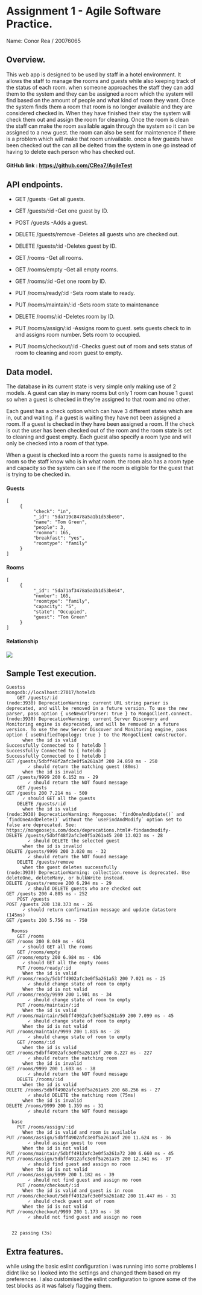 # Assignment 1 - Agile Software Practice.

Name: Conor Rea / 20076065

## Overview.
This web app is designed to be used by staff in a hotel environment. It allows the staff to manage the rooms and guests while also keeping track of the status of each room. when someone approaches the staff they can add them to the system and they can be assigned a room which the system will find based on the amount of people and what kind of room they want. Once the system finds them a room that room is no longer available and they are considered checked in. When they have finished their stay the system will check them out and assign the room for cleaning. Once the room is clean the staff can make the room available again through the system so it can be assigned to a new guest. the room can also be sent for maintenence if there is a problem which will make that room univailable. once a few guests have been checked out the can all be delted from the system in one go instead of having to delete each person who has checked out.

#### GitHub link : https://github.com/CRea7/AgileTest
## API endpoints.

 + GET /guests              -Get all guests.
 + GET /guests/:id          -Get one guest by ID.
 + POST /guests             -Adds a guest.
 + DELETE /guests/remove    -Deletes all guests who are checked out.
 + DELETE /guests/:id       -Deletes guest by ID.
 
 + GET /rooms               -Get all rooms.
 + GET /rooms/empty         -Get all empty rooms.
 + GET /rooms/:id           -Get one room by ID.
 + PUT /rooms/ready/:id     -Sets room state to ready.
 + PUT /rooms/maintain/:id  -Sets room state to maintenance
 + DELETE /rooms/:id        -Deletes room by ID.
 
 + PUT /rooms/assign/:id    -Assigns room to guest. sets guests check to in and assigns room number. Sets room to occupied.
 + PUT /rooms/checkout/:id  -Checks guest out of room and sets status of room to cleaning and room guest to empty.

## Data model.

The database in its current state is very simple only making use of 2 models. A guest can stay in many rooms but only 1 room can house 1 guest so when a guest is checked in they're assigned to that room and no other.

Each guest has a check option which can have 3 different states which are in, out and waiting. if a guest is waiting they have not been assigned a room. If a guest is checked in they have been assigned a room. If the check is out the user has been checked out of the room and the room state is set to cleaning and guest empty.
Each guest also specify a room type and will only be checked into a room of that type.

When a guest is checked into a room the guests name is assigned to the room so the staff know who is in what room. the room also has a room type and capacity so the system can see if the room is eligible for the guest that is trying to be checked in.
#### Guests
~~~
[
     {
          "check": "in",
          "_id": "5da719c8478a5a1b1d53be60",
          "name": "Tom Green",
          "people": 3,
          "roomno": 165,
          "breakfast": "yes",
          "roomtype": "family"
     }
]
~~~
#### Rooms
~~~
[
     {
          "_id": "5da71af3478a5a1b1d53be64",
          "number": 165,
          "roomtype": "family",
          "capacity": "5",
          "state": "Occupied",
          "guest": "Tom Green"
     }
]
~~~
#### Relationship
![][datamodel]

## Sample Test execution.
~~~
Guestss
mongodb://localhost:27017/hoteldb
    GET /guests/:id
(node:3930) DeprecationWarning: current URL string parser is deprecated, and will be removed in a future version. To use the new parser, pass option { useNewUrlParser: true } to MongoClient.connect.
(node:3930) DeprecationWarning: current Server Discovery and Monitoring engine is deprecated, and will be removed in a future version. To use the new Server Discover and Monitoring engine, pass option { useUnifiedTopology: true } to the MongoClient constructor.
      when the id is valid
Successfully Connected to [ hoteldb ]
Successfully Connected to [ hoteldb ]
Successfully Connected to [ hoteldb ]
GET /guests/5dbff48f2afc3e0f5a261a3f 200 24.850 ms - 250
        ✓ should return the matching guest (80ms)
      when the id is invalid
GET /guests/9999 200 6.152 ms - 29
        ✓ should return the NOT found message
    GET /guests
GET /guests 200 7.214 ms - 500
      ✓ should GET all the guests
    DELETE /guests/:id
      when the id is valid
(node:3930) DeprecationWarning: Mongoose: `findOneAndUpdate()` and `findOneAndDelete()` without the `useFindAndModify` option set to false are deprecated. See: https://mongoosejs.com/docs/deprecations.html#-findandmodify-
DELETE /guests/5dbff48f2afc3e0f5a261a45 200 13.023 ms - 28
        ✓ should DELETE the selected guest
      when the id is invalid
DELETE /guests/9999 200 3.020 ms - 32
        ✓ should return the NOT found message
    DELETE /guests/remove
      when the guest deletes successfully
(node:3930) DeprecationWarning: collection.remove is deprecated. Use deleteOne, deleteMany, or bulkWrite instead.
DELETE /guests/remove 200 6.294 ms - 29
        ✓ should DELETE guests who are checked out
GET /guests 200 4.805 ms - 252
    POST /guests
POST /guests 200 138.373 ms - 26
      ✓ should return confirmation message and update datastore (145ms)
GET /guests 200 5.756 ms - 750

  Roomss
    GET /rooms
GET /rooms 200 8.049 ms - 661
      ✓ should GET all the rooms
    GET /rooms/empty
GET /rooms/empty 200 6.984 ms - 436
      ✓ should GET all the empty rooms
    PUT /rooms/ready/:id
      When the id is valid
PUT /rooms/ready/5dbff4902afc3e0f5a261a53 200 7.021 ms - 25
        ✓ should change state of room to empty
      When the id is not valid
PUT /rooms/ready/9999 200 1.901 ms - 34
        ✓ should change state of room to empty
    PUT /rooms/maintain/:id
      When the id is valid
PUT /rooms/maintain/5dbff4902afc3e0f5a261a59 200 7.099 ms - 45
        ✓ should change state of room to empty
      When the id is not valid
PUT /rooms/maintain/9999 200 1.815 ms - 28
        ✓ should change state of room to empty
    GET /rooms/:id
      when the id is valid
GET /rooms/5dbff4902afc3e0f5a261a5f 200 8.227 ms - 227
        ✓ should return the matching room
      when the id is invalid
GET /rooms/9999 200 1.603 ms - 38
        ✓ should return the NOT found message
    DELETE /rooms/:id
      when the id is valid
DELETE /rooms/5dbff4902afc3e0f5a261a65 200 68.256 ms - 27
        ✓ should DELETE the matching room (75ms)
      when the id is invalid
DELETE /rooms/9999 200 1.359 ms - 31
        ✓ should return the NOT found message

  base
    PUT /rooms/assign/:id
      When the id is valid and room is available
PUT /rooms/assign/5dbff4902afc3e0f5a261a6f 200 11.624 ms - 36
        ✓ should assign guest to room
      When the id is not valid
PUT /rooms/maintain/5dbff4912afc3e0f5a261a72 200 6.660 ms - 45
PUT /rooms/assign/5dbff4912afc3e0f5a261a75 200 12.341 ms - 37
        ✓ should find guest and assign no room
      When the id is not valid
PUT /rooms/assign/9999 200 1.182 ms - 39
        ✓ should not find guest and assign no room
    PUT /rooms/checkout/:id
      When the id is valid and guest is in room
PUT /rooms/checkout/5dbff4912afc3e0f5a261a82 200 11.447 ms - 31
        ✓ should check guest out of room
      When the id is not valid
PUT /rooms/checkout/9999 200 1.173 ms - 38
        ✓ should not find guest and assign no room


  22 passing (3s)

~~~

## Extra features.

while using the basic eslint configuration i was running into some problems I didnt like so I looked into the settings and changed them based on my preferences.
I also customised the eslint configuration to ignore some of the test blocks as it was falsely flagging them.


[datamodel]: ./img/datamodel.png
